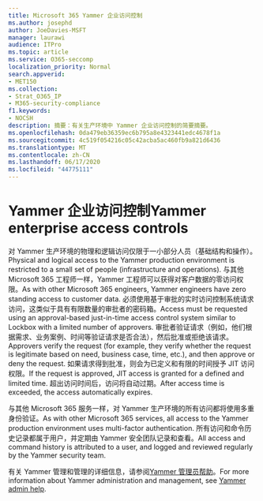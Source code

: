 ```yaml
---
title: Microsoft 365 Yammer 企业访问控制
ms.author: josephd
author: JoeDavies-MSFT
manager: laurawi
audience: ITPro
ms.topic: article
ms.service: O365-seccomp
localization_priority: Normal
search.appverid:
- MET150
ms.collection:
- Strat_O365_IP
- M365-security-compliance
f1.keywords:
- NOCSH
description: 摘要：有关生产环境中 Yammer 企业访问控制的简要摘要。
ms.openlocfilehash: 0da479eb36359ec6b795a8e4323441edc4678f1a
ms.sourcegitcommit: 4c519f054216c05c42acba5ac460fb9a821d6436
ms.translationtype: MT
ms.contentlocale: zh-CN
ms.lasthandoff: 06/17/2020
ms.locfileid: "44775111"
---
```

# <a name="yammer-enterprise-access-controls"></a><span data-ttu-id="ec7cd-103">Yammer 企业访问控制</span><span class="sxs-lookup"><span data-stu-id="ec7cd-103">Yammer enterprise access controls</span></span> 

<span data-ttu-id="ec7cd-104">对 Yammer 生产环境的物理和逻辑访问仅限于一小部分人员（基础结构和操作）。</span><span class="sxs-lookup"><span data-stu-id="ec7cd-104">Physical and logical access to the Yammer production environment is restricted to a small set of people (infrastructure and operations).</span></span> <span data-ttu-id="ec7cd-105">与其他 Microsoft 365 工程师一样，Yammer 工程师可以获得对客户数据的零访问权限。</span><span class="sxs-lookup"><span data-stu-id="ec7cd-105">As with other Microsoft 365 engineers, Yammer engineers have zero standing access to customer data.</span></span> <span data-ttu-id="ec7cd-106">必须使用基于审批的实时访问控制系统请求访问，这类似于具有有限数量的审批者的密码箱。</span><span class="sxs-lookup"><span data-stu-id="ec7cd-106">Access must be requested using an approval-based just-in-time access control system similar to Lockbox with a limited number of approvers.</span></span> <span data-ttu-id="ec7cd-107">审批者验证请求（例如，他们根据需求、业务案例、时间等验证请求是否合法），然后批准或拒绝该请求。</span><span class="sxs-lookup"><span data-stu-id="ec7cd-107">Approvers verify the request (for example, they verify whether the request is legitimate based on need, business case, time, etc.), and then approve or deny the request.</span></span> <span data-ttu-id="ec7cd-108">如果请求得到批准，则会为已定义和有限的时间授予 JIT 访问权限。</span><span class="sxs-lookup"><span data-stu-id="ec7cd-108">If the request is approved, JIT access is granted for a defined and limited time.</span></span> <span data-ttu-id="ec7cd-109">超出访问时间后，访问将自动过期。</span><span class="sxs-lookup"><span data-stu-id="ec7cd-109">After access time is exceeded, the access automatically expires.</span></span>

<span data-ttu-id="ec7cd-110">与其他 Microsoft 365 服务一样，对 Yammer 生产环境的所有访问都将使用多重身份验证。</span><span class="sxs-lookup"><span data-stu-id="ec7cd-110">As with other Microsoft 365 services, all access to the Yammer production environment uses multi-factor authentication.</span></span> <span data-ttu-id="ec7cd-111">所有访问和命令历史记录都属于用户，并定期由 Yammer 安全团队记录和查看。</span><span class="sxs-lookup"><span data-stu-id="ec7cd-111">All access and command history is attributed to a user, and logged and reviewed regularly by the Yammer security team.</span></span>

<span data-ttu-id="ec7cd-112">有关 Yammer 管理和管理的详细信息，请参阅[Yammer 管理员帮助](https://docs.microsoft.com/yammer/yammer-landing-page)。</span><span class="sxs-lookup"><span data-stu-id="ec7cd-112">For more information about Yammer administration and management, see [Yammer admin help](https://docs.microsoft.com/yammer/yammer-landing-page).</span></span>